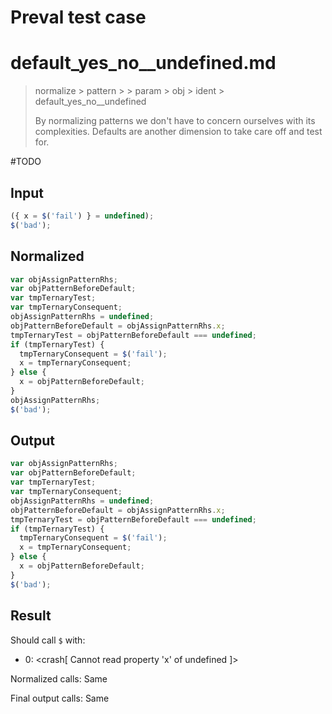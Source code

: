 # Preval test case

# default_yes_no__undefined.md

> normalize > pattern >  > param > obj > ident > default_yes_no__undefined
>
> By normalizing patterns we don't have to concern ourselves with its complexities. Defaults are another dimension to take care off and test for.

#TODO

## Input

`````js filename=intro
({ x = $('fail') } = undefined);
$('bad');
`````

## Normalized

`````js filename=intro
var objAssignPatternRhs;
var objPatternBeforeDefault;
var tmpTernaryTest;
var tmpTernaryConsequent;
objAssignPatternRhs = undefined;
objPatternBeforeDefault = objAssignPatternRhs.x;
tmpTernaryTest = objPatternBeforeDefault === undefined;
if (tmpTernaryTest) {
  tmpTernaryConsequent = $('fail');
  x = tmpTernaryConsequent;
} else {
  x = objPatternBeforeDefault;
}
objAssignPatternRhs;
$('bad');
`````

## Output

`````js filename=intro
var objAssignPatternRhs;
var objPatternBeforeDefault;
var tmpTernaryTest;
var tmpTernaryConsequent;
objAssignPatternRhs = undefined;
objPatternBeforeDefault = objAssignPatternRhs.x;
tmpTernaryTest = objPatternBeforeDefault === undefined;
if (tmpTernaryTest) {
  tmpTernaryConsequent = $('fail');
  x = tmpTernaryConsequent;
} else {
  x = objPatternBeforeDefault;
}
$('bad');
`````

## Result

Should call `$` with:
 - 0: <crash[ Cannot read property 'x' of undefined ]>

Normalized calls: Same

Final output calls: Same
